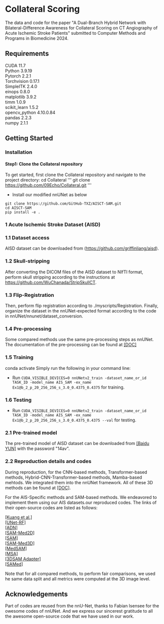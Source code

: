 # Collateral Scoring
The data and code for the paper "A Dual-Branch Hybrid Network with Bilateral-Difference Awareness for Collateral Scoring on CT Angiography of Acute Ischemic Stroke Patients" submitted to Computer Methods and Programs in Biomedicine 2024. <br />

## Requirements
CUDA 11.7<br />
Python 3.9.19<br /> 
Pytorch 2.2.1<br />
Torchvision 0.17.1<br />
SimpleITK 2.4.0 <br />
einops 0.8.0 <br />
matplotlib 3.9.2 <br />
timm 1.0.9 <br />
scikit_learn 1.5.2 <br />
opencv_python 4.10.0.84 <br />
pandas 2.2.3 <br />
numpy 2.1.1 <br />

## Getting Started

### Installation
#### Step1: Clone the Collateral repository
To get started, first clone the Collateral repository and navigate to the project directory:
cd Collateral
'''
git clone https://github.com/09Echo/Collateral.git
'''

* Install our modified nnUNet as below
  
```
git clone https://github.com/GitHub-TXZ/AISCT-SAM.git
cd AISCT-SAM
pip install -e .

```
### 1 Acute Ischemic Stroke Dataset (AISD)
### 1.1 Dataset access
AISD dataset can be downloaded from (https://github.com/griffinliang/aisd).  <br />

### 1.2 Skull-stripping
After converting the DICOM files of the AISD dataset to NIfTI format, perform skull stripping according to the instructions at https://github.com/WuChanada/StripSkullCT.  <br />

### 1.3 Flip-Registration
Then, perform flip registration according to ./myscripts/Registration. Finally, organize the dataset in the nnUNet-expected format according to the code in nnUNet/nnunet/dataset_conversion.  <br />

### 1.4 Pre-processing
Some compared methods use the same pre-processing steps as nnUNet. The documentation of the pre-processing can be found at [[DOC]](./nnUNet/documentation) <br />

### 1.5 Training
conda activate <YOUR ENV NAME>
Simply run the following in your command line:
* Run `CUDA_VISIBLE_DEVICES=0 nnUNetv2_train -dataset_name_or_id TASK_ID -model_name AIS_SAM -ex_name Ex1@b_2_p_20_256_256_s_3.0_0.4375_0.4375` for training.  <br />


### 1.6 Testing 
* Run `CUDA_VISIBLE_DEVICES=0 nnUNetv2_train -dataset_name_or_id TASK_ID -model_name AIS_SAM -ex_name Ex1@b_2_p_20_256_256_s_3.0_0.4375_0.4375 --val` for testing.  <br />


### 2.1 Pre-trained model
The pre-trained model of AISD dataset can be downloaded from [[Baidu YUN]](https://pan.baidu.com/s/1m2YjNKDkr1bwF7DtIH1Tdw) with the password "14av".  <br />


### 2.2 Reproduction details and codes 
 During reproduction, for the CNN-based methods, Transformer-based methods, Hybrid-CNN-Transformer-based methods, Mamba-based mehtods. We integrated them into the nnUNet framework. All of these 3D methods can be found at [[DOC]](./Three_d).  <br />

For the AIS-Specific methods and SAM-based methods. We endeavored to implement them using our AIS datasets.our reproduced codes. The links of their open-source codes are listed as follows: <br />

[[Kuang et al.]](https://github.com/hulinkuang/Cl-SegNet) </br>
[[UNet-RF]](https://github.com/WuChanada/Acute-ischemic-lesion-segmentation-in-NCCT) </br>
[[ADN]](https://github.com/nihaomiao/MICCAI22_ADN) </br>
[[SAM-Med2D]](https://github.com/OpenGVLab/SAM-Med2D) </br>
[[SAM]](https://github.com/facebookresearch/segment-anything) </br>
[[SAM-Med3D]](https://github.com/uni-medical/SAM-Med3D) </br>
[[MedSAM]](https://github.com/bowang-lab/MedSAM) </br>
[[MSA]](https://github.com/KidsWithTokens/Medical-SAM-Adapter) </br>
[[3DSAM Adapter]](https://github.com/med-air/3DSAM-adapter) </br>
[[SAMed]](https://github.com/hitachinsk/SAMed) </br>


Note that for all compared methods, to perform fair comparisons, we used he same data split and all metrics were computed at the 3D image level.  <br />


## Acknowledgements
Part of codes are reused from the nnU-Net, thanks to Fabian Isensee for the owesome codes of nnUNet. And we express our sincerest gratitude to all the awesome open-source code that we have used in our work. <br />
